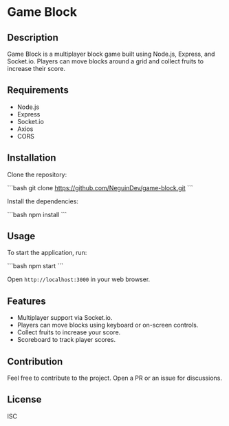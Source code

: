# Game Block

## Description

Game Block is a multiplayer block game built using Node.js, Express, and Socket.io. Players can move blocks around a grid and collect fruits to increase their score.

## Requirements

- Node.js
- Express
- Socket.io
- Axios
- CORS

## Installation

Clone the repository:

\`\`\`bash
git clone https://github.com/NeguinDev/game-block.git
\`\`\`

Install the dependencies:

\`\`\`bash
npm install
\`\`\`

## Usage

To start the application, run:

\`\`\`bash
npm start
\`\`\`

Open `http://localhost:3000` in your web browser.

## Features

- Multiplayer support via Socket.io.
- Players can move blocks using keyboard or on-screen controls.
- Collect fruits to increase your score.
- Scoreboard to track player scores.

## Contribution

Feel free to contribute to the project. Open a PR or an issue for discussions.

## License

ISC
